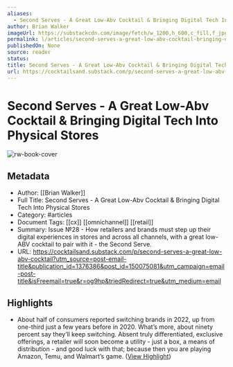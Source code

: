 ```yaml
---
aliases:
  - Second Serves - A Great Low-Abv Cocktail & Bringing Digital Tech Into Physical Stores
author: Brian Walker
imageUrl: https://substackcdn.com/image/fetch/w_1200,h_600,c_fill,f_jpg,q_auto:good,fl_progressive:steep,g_auto/https%3A%2F%2Fsubstack-post-media.s3.amazonaws.com%2Fpublic%2Fimages%2Fd215cf9e-f61c-4252-b479-6a14edc83995_1613x2244.jpeg
permalink: l/articles/second-serves-a-great-low-abv-cocktail-bringing-digital-tech-into-physical-stores
publishedOn: None
source: reader
status: 
title: Second Serves - A Great Low-Abv Cocktail & Bringing Digital Tech Into Physical Stores
url: https://cocktailsand.substack.com/p/second-serves-a-great-low-abv-cocktail?utm_source=post-email-title&publication_id=1376386&post_id=150075081&utm_campaign=email-post-title&isFreemail=true&r=og9hp&triedRedirect=true&utm_medium=email
---
```

# Second Serves - A Great Low-Abv Cocktail & Bringing Digital Tech Into Physical Stores

![rw-book-cover](https://substackcdn.com/image/fetch/w_1200,h_600,c_fill,f_jpg,q_auto:good,fl_progressive:steep,g_auto/https%3A%2F%2Fsubstack-post-media.s3.amazonaws.com%2Fpublic%2Fimages%2Fd215cf9e-f61c-4252-b479-6a14edc83995_1613x2244.jpeg)

## Metadata

- Author: [[Brian Walker]]
- Full Title: Second Serves - A Great Low-Abv Cocktail & Bringing Digital Tech Into Physical Stores
- Category: #articles
- Document Tags: [[cx]] [[omnichannel]] [[retail]]
- Summary: Issue №28 - How retailers and brands must step up their digital experiences in stores and across all channels, with a great low-ABV cocktail to pair with it - the Second Serve.
- URL: https://cocktailsand.substack.com/p/second-serves-a-great-low-abv-cocktail?utm_source=post-email-title&publication_id=1376386&post_id=150075081&utm_campaign=email-post-title&isFreemail=true&r=og9hp&triedRedirect=true&utm_medium=email

## Highlights

- About half of consumers reported switching brands in 2022, up from one-third just a few years before in 2020. What’s more, about ninety percent say they’ll keep switching. Absent truly differentiated, exclusive offerings, a retailer will soon become a utility - just a box, a means of distribution - and good luck with that; because then you are playing Amazon, Temu, and Walmart’s game. ([View Highlight](https://read.readwise.io/read/01jeatw606arc239k30az3knzy))
